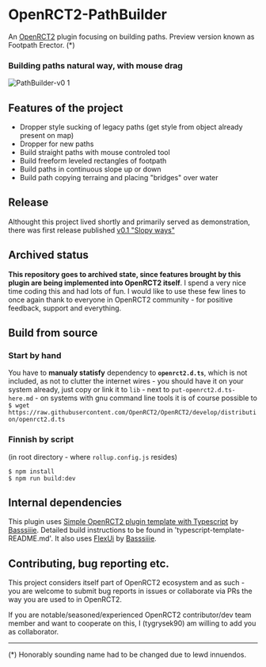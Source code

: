 # OpenRCT2-PathBuilder

An [OpenRCT2](https://github.com/OpenRCT2/OpenRCT2) plugin focusing on building paths. Preview version known as Footpath Erector. (*)

### Building paths natural way, with mouse drag

![PathBuilder-v0 1](https://github.com/user-attachments/assets/ea1fe656-a5cd-4d74-b1f4-4f46ca9c5655)

## Features of the project

- Dropper style sucking of legacy paths (get style from object already present on map) 
- Dropper for new paths
- Build straight paths with mouse controled tool
- Build freeform leveled rectangles of footpath
- Build paths in continuous slope up or down
- Build path copying terraing and placing "bridges" over water

## Release
Althought this project lived shortly and primarily served as demonstration, there was first release published [v0.1 "Slopy ways"](https://github.com/tygrysek90/OpenRCT2-PathBuilder/releases/tag/v0.1)

## Archived status
**This repository goes to archived state, since features brought by this plugin are being implemented into OpenRCT2 itself**. I spend a very nice time coding this and had lots of fun. I would like to use these few lines to once again thank to everyone in OpenRCT2 community - for positive feedback, support and everything.

## Build from source

### Start by hand
You have to **manualy statisfy** dependency to **`openrct2.d.ts`**, which is not included, as not to clutter the internet wires - you should have it on your system already, just copy or link it to `lib` - next to `put-openrct2.d.ts-here.md` - on systems with gnu command line tools it is of course possible to `$ wget https://raw.githubusercontent.com/OpenRCT2/OpenRCT2/develop/distribution/openrct2.d.ts`

### Finnish by script
(in root directory - where `rollup.config.js` resides)
```
$ npm install
$ npm run build:dev
```

## Internal dependencies 

This plugin uses [Simple OpenRCT2 plugin template with Typescript](https://github.com/Basssiiie/OpenRCT2-Simple-Typescript-Template) by [Basssiiie](https://github.com/Basssiiie). Detailed build instructions to be found in 'typescript-template-README.md'. It also uses [FlexUi](https://github.com/Basssiiie/OpenRCT2-FlexUI) by [Basssiiie](https://github.com/Basssiiie). 

## Contributing, bug reporting etc.

This project considers itself part of OpenRCT2 ecosystem and as such - you are welcome to submit bug reports in issues or collaborate via PRs the way you are used to in OpenRCT2. 

If you are notable/seasoned/experienced OpenRCT2 contributor/dev team member and want to cooperate on this, I (tygrysek90) am willing to add you as collaborator.

___________
(*) Honorably sounding name had to be changed due to lewd innuendos.
